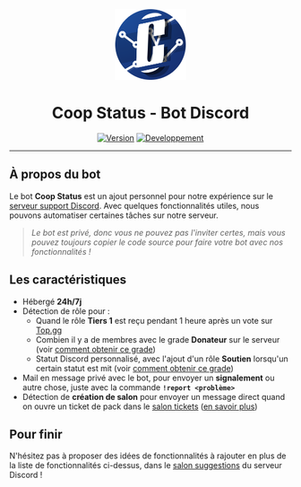 <div align="center">
  <a href="https://coopbot.xyz"><img src="https://github.com/20syldev/coop-status/blob/master/src/coopstatus.png" alt="Logo" width="25%" height="auto"></a>

  # Coop Status - Bot Discord
  [![Version](https://custom-icon-badges.demolab.com/badge/Bot%20:-v1.1.0-6479ee?logo=coopstatus&labelColor=23272A)](https://github.com/20syldev/coop-status/releases/latest)
  [![Developpement](https://img.shields.io/badge/Développement%20:-Terminé-37a658?labelColor=23272A)](https://coopbot.xyz/discord)
</div>

---

## À propos du bot
Le bot **Coop Status** est un ajout personnel pour notre expérience sur le [serveur support Discord](https://coopbot.xyz/discord). Avec quelques fonctionnalités utiles, nous pouvons automatiser certaines tâches sur notre serveur.
> *Le bot est privé, donc vous ne pouvez pas l'inviter certes, mais vous pouvez toujours copier le code source pour faire votre bot avec nos fonctionnalités !*

## Les caractéristiques
- Hébergé **24h/7j**
- Détection de rôle pour :
  - Quand le rôle **Tiers 1** est reçu pendant 1 heure après un vote sur [Top.gg](https://top.gg/bot/881455282838962186)
  - Combien il y a de membres avec le grade **Donateur** sur le serveur (voir [comment obtenir ce grade](https://coopbot.xyz/infos/donate))
  - Statut Discord personnalisé, avec l'ajout d'un rôle **Soutien** lorsqu'un certain statut est mit (voir [comment obtenir ce grade](https://coopbot.xyz/infos/support))
 - Mail en message privé avec le bot, pour envoyer un **signalement** ou autre chose, juste avec la commande **`!report <problème>`**
 - Détection de **création de salon** pour envoyer un message direct quand on ouvre un ticket de pack dans le [salon tickets](https://discord.com/channels/1056940597975449710/1069184863426588702) ([en savoir plus](https://coopbot.xyz/infos/grade))

## Pour finir
N'hésitez pas à proposer des idées de fonctionnalités à rajouter en plus de la liste de fonctionnalités ci-dessus, dans le [salon suggestions](https://discord.com/channels/1056940597975449710/1056940598436823073) du serveur Discord !
